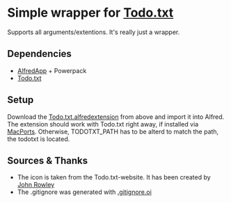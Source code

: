 # Simple wrapper for [Todo.txt](todotxt.com)

Supports all arguments/extentions. It's really just a wrapper.

## Dependencies

- [AlfredApp](http://www.alfredapp.com) + Powerpack
- [Todo.txt](http://www.todotxt.com)

## Setup

Download the [Todo.txt.alfredextension](https://github.com/madc/alfred-todotxt/raw/master/Todo.txt.alfredextension) from above and import it into Alfred. The extension should work with Todo.txt right away, if installed via [MacPorts](https://trac.macports.org/browser/trunk/dports/office/todotxt/Portfile). Otherwise, TODOTXT_PATH has to be alterd to match the path, the todotxt is located.

## Sources & Thanks

- The icon is taken from the Todo.txt-website. It has been created by [John Rowley](https://twitter.com/eJohnR)
- The .gitignore was generated with [.gitignore.oi](http://gitignore.io)